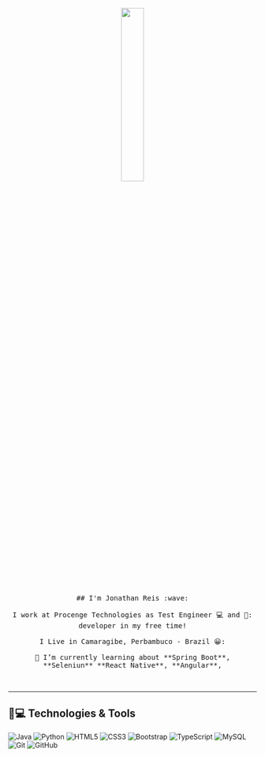 <p align="center">
  <img src="https://media.giphy.com/media/MeJgB3yMMwIaHmKD4z/giphy.gif" width="30%">
  <br><br>
  <samp>
## I'm Jonathan Reis :wave:
    <br><br>
    I work at Procenge Technologies as Test Engineer 💻 and 📱: developer in my free time!
    <br><br>
    I Live in Camaragibe, Perbambuco - Brazil 😀:
    <br><br>
     🌱 I’m currently learning about  **Spring Boot**, **Seleniun** **React Native**, **Angular**,
    
</p>

<br>


---

## 🚀💻 Technologies & Tools

![Java](https://img.shields.io/badge/-Java-blue?style=flat-square&logo=java)
![Python](https://img.shields.io/badge/-Python-yellow?style=flat-square&logo=Python)
![HTML5](https://img.shields.io/badge/-HTML5-E34F26?style=flat-square&logo=html5&logoColor=white)
![CSS3](https://img.shields.io/badge/-CSS3-1572B6?style=flat-square&logo=css3)
![Bootstrap](https://img.shields.io/badge/-Bootstrap-563D7C?style=flat-square&logo=bootstrap)
![TypeScript](https://img.shields.io/badge/-TypeScript-007ACC?style=flat-square&logo=typescript)
![MySQL](https://img.shields.io/badge/-MySQL-pink?style=flat-square&logo=mysql)
![Git](https://img.shields.io/badge/-Git-black?style=flat-square&logo=git)
![GitHub](https://img.shields.io/badge/-GitHub-181717?style=flat-square&logo=github)
